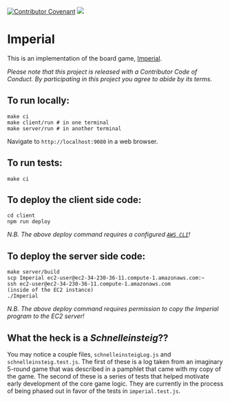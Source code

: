 [![Contributor Covenant](https://img.shields.io/badge/Contributor%20Covenant-v2.0%20adopted-ff69b4.svg)](code_of_conduct.md) 
![](https://github.com/Thrillberg/imperial/workflows/Node.js%20CI/badge.svg)

# Imperial

This is an implementation of the board game, [Imperial](<https://en.wikipedia.org/wiki/Imperial_(board_game)>).

_Please note that this project is released with a Contributor Code of Conduct.
By participating in this project you agree to abide by its terms._

## To run locally:

```
make ci
make client/run # in one terminal
make server/run # in another terminal
```

Navigate to `http://localhost:9080` in a web browser.

## To run tests:

```
make ci
```

## To deploy the client side code:

```
cd client
npm run deploy
```

_N.B. The above deploy command requires a configured [`AWS CLI`](https://aws.amazon.com/cli/)!_

## To deploy the server side code:

```
make server/build
scp Imperial ec2-user@ec2-34-230-36-11.compute-1.amazonaws.com:~
ssh ec2-user@ec2-34-230-36-11.compute-1.amazonaws.com
(inside of the EC2 instance)
./Imperial
```

_N.B. The above deploy command requires permission to copy the Imperial program to the EC2 server!_

## What the heck is a _Schnelleinsteig_??

You may notice a couple files, `schnelleinsteigLog.js` and `schnelleinsteig.test.js`. The first of these is a log taken from an imaginary 5-round game that was described in a pamphlet that came with my copy of the game. The second of these is a series of tests that helped motivate early development of the core game logic. They are currently in the process of being phased out in favor of the tests in `imperial.test.js`.
